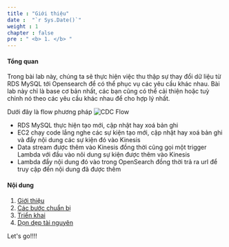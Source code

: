```yaml
---
title : "Giới thiệu"
date :  "`r Sys.Date()`" 
weight : 1
chapter : false
pre : " <b> 1. </b> "
---
```


#### Tổng quan

Trong bài lab này, chúng ta sẽ thực hiện việc thu thập sự thay đổi dữ liệu từ RDS MySQL tới Opensearch để có thể phục vụ các yêu cầu khác nhau. Bài lab này chỉ là base cơ bản nhất, các bạn cũng có thể cải thiện hoặc tuỳ chỉnh nó theo các yêu cầu khác nhau để cho hợp lý nhất.

Dưới đây là flow phương pháp
![CDC Flow](../../images/cdc-flow.png)

- RDS MySQL thực hiện tạo mới, cập nhật hay xoá bản ghi
- EC2 chạy code lắng nghe các sự kiện tạo mới, cập nhật hay xoá bản ghi và đẩy nội dung các sự kiện đó vào Kinesis
- Data stream được thêm vào Kinesis đồng thời cũng gọi một trigger Lambda với đầu vào nôi dung sự kiện được thêm vào Kinesis
- Lambda đẩy nội dung đó vào trong OpenSearch đồng thời trả ra url để truy cập đến nội dung đã được thêm

#### Nội dung

1. [Giới thiệu](/1-introduce)
2. [Các bước chuẩn bị](/2-prepare)
3. [Triển khai](/3-deployment)
4. [Dọn dẹp tài nguyên](/4-cleanup/)

Let's go!!!!
